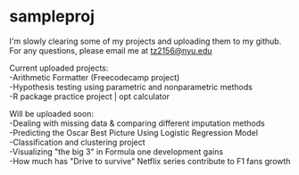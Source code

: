 # sampleproj

I'm slowly clearing some of my projects and uploading them to my github.    
For any questions, please email me at tz2156@nyu.edu    

Current uploaded projects:    
-Arithmetic Formatter (Freecodecamp project)    
-Hypothesis testing using parametric and nonparametric methods    
-R package practice project | opt calculator    

Will be uploaded soon:    
-Dealing with missing data & comparing different imputation methods   
-Predicting the Oscar Best Picture Using Logistic Regression Model    
-Classification and clustering project    
-Visualizing "the big 3" in Formula one development gains   
-How much has "Drive to survive" Netflix series contribute to F1 fans growth    

